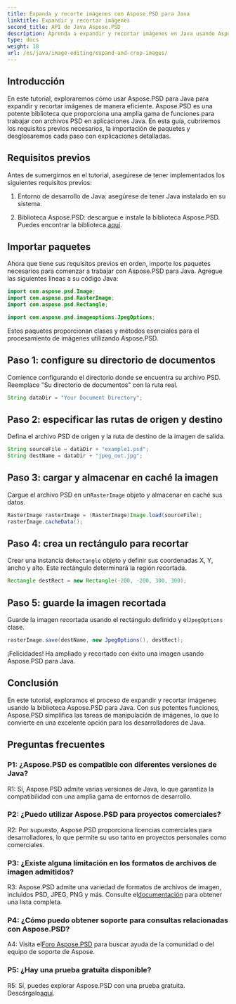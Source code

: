 ```yaml
---
title: Expanda y recorte imágenes con Aspose.PSD para Java
linktitle: Expandir y recortar imágenes
second_title: API de Java Aspose.PSD
description: Aprenda a expandir y recortar imágenes en Java usando Aspose.PSD. Guía paso a paso para un procesamiento de imágenes eficiente.
type: docs
weight: 18
url: /es/java/image-editing/expand-and-crop-images/
---
```

## Introducción

En este tutorial, exploraremos cómo usar Aspose.PSD para Java para expandir y recortar imágenes de manera eficiente. Aspose.PSD es una potente biblioteca que proporciona una amplia gama de funciones para trabajar con archivos PSD en aplicaciones Java. En esta guía, cubriremos los requisitos previos necesarios, la importación de paquetes y desglosaremos cada paso con explicaciones detalladas.

## Requisitos previos

Antes de sumergirnos en el tutorial, asegúrese de tener implementados los siguientes requisitos previos:

1. Entorno de desarrollo de Java: asegúrese de tener Java instalado en su sistema.

2.  Biblioteca Aspose.PSD: descargue e instale la biblioteca Aspose.PSD. Puedes encontrar la biblioteca.[aquí](https://releases.aspose.com/psd/java/).

## Importar paquetes

Ahora que tiene sus requisitos previos en orden, importe los paquetes necesarios para comenzar a trabajar con Aspose.PSD para Java. Agregue las siguientes líneas a su código Java:

```java
import com.aspose.psd.Image;
import com.aspose.psd.RasterImage;
import com.aspose.psd.Rectangle;

import com.aspose.psd.imageoptions.JpegOptions;
```

Estos paquetes proporcionan clases y métodos esenciales para el procesamiento de imágenes utilizando Aspose.PSD.

## Paso 1: configure su directorio de documentos

Comience configurando el directorio donde se encuentra su archivo PSD. Reemplace "Su directorio de documentos" con la ruta real.

```java
String dataDir = "Your Document Directory";
```

## Paso 2: especificar las rutas de origen y destino

Defina el archivo PSD de origen y la ruta de destino de la imagen de salida.

```java
String sourceFile = dataDir + "example1.psd";
String destName = dataDir + "jpeg_out.jpg";
```

## Paso 3: cargar y almacenar en caché la imagen

 Cargue el archivo PSD en un`RasterImage` objeto y almacenar en caché sus datos.

```java
RasterImage rasterImage = (RasterImage)Image.load(sourceFile);
rasterImage.cacheData();
```

## Paso 4: crea un rectángulo para recortar

 Crear una instancia de`Rectangle` objeto y definir sus coordenadas X, Y, ancho y alto. Este rectángulo determinará la región recortada.

```java
Rectangle destRect = new Rectangle(-200, -200, 300, 300);
```

## Paso 5: guarde la imagen recortada

 Guarde la imagen recortada usando el rectángulo definido y el`JpegOptions` clase.

```java
rasterImage.save(destName, new JpegOptions(), destRect);
```

¡Felicidades! Ha ampliado y recortado con éxito una imagen usando Aspose.PSD para Java.

## Conclusión

En este tutorial, exploramos el proceso de expandir y recortar imágenes usando la biblioteca Aspose.PSD para Java. Con sus potentes funciones, Aspose.PSD simplifica las tareas de manipulación de imágenes, lo que lo convierte en una excelente opción para los desarrolladores de Java.

## Preguntas frecuentes

### P1: ¿Aspose.PSD es compatible con diferentes versiones de Java?

R1: Sí, Aspose.PSD admite varias versiones de Java, lo que garantiza la compatibilidad con una amplia gama de entornos de desarrollo.

### P2: ¿Puedo utilizar Aspose.PSD para proyectos comerciales?

R2: Por supuesto, Aspose.PSD proporciona licencias comerciales para desarrolladores, lo que permite su uso tanto en proyectos personales como comerciales.

### P3: ¿Existe alguna limitación en los formatos de archivos de imagen admitidos?

 R3: Aspose.PSD admite una variedad de formatos de archivos de imagen, incluidos PSD, JPEG, PNG y más. Consulte el[documentación](https://reference.aspose.com/psd/java/) para obtener una lista completa.

### P4: ¿Cómo puedo obtener soporte para consultas relacionadas con Aspose.PSD?

 A4: Visita el[Foro Aspose.PSD](https://forum.aspose.com/c/psd/34) para buscar ayuda de la comunidad o del equipo de soporte de Aspose.

### P5: ¿Hay una prueba gratuita disponible?

 R5: Sí, puedes explorar Aspose.PSD con una prueba gratuita. Descárgalo[aquí](https://releases.aspose.com/).